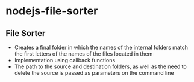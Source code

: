 # nodejs-file-sorter

## File Sorter

* Сreates a final folder in which the names of the internal folders match the first letters of the names of the files located in them
* Implementation using callback functions
* The path to the source and destination folders, as well as the need to delete the source is passed as parameters on the command line
